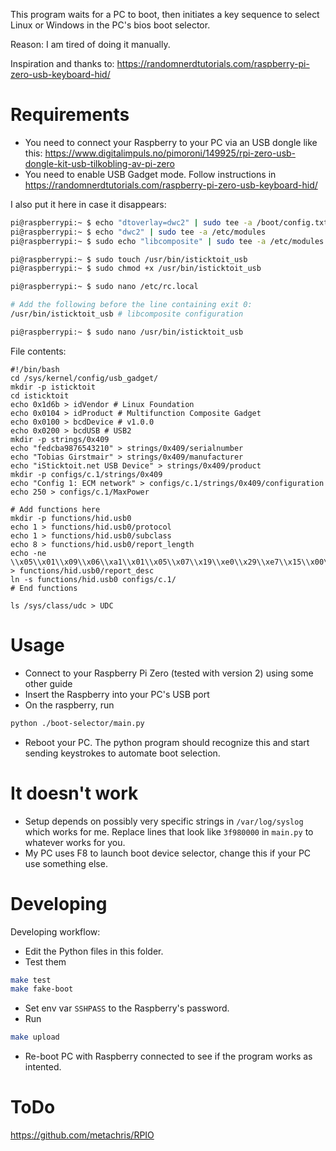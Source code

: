 This program waits for a PC to boot, then initiates a key sequence to select Linux or Windows in the PC's
bios boot selector.

Reason: I am tired of doing it manually.

Inspiration and thanks to: https://randomnerdtutorials.com/raspberry-pi-zero-usb-keyboard-hid/

# Requirements

* You need to connect your Raspberry to your PC via an USB dongle like this:
https://www.digitalimpuls.no/pimoroni/149925/rpi-zero-usb-dongle-kit-usb-tilkobling-av-pi-zero
* You need to enable USB Gadget mode. Follow instructions in
https://randomnerdtutorials.com/raspberry-pi-zero-usb-keyboard-hid/

I also put it here in case it disappears:

```sh
pi@raspberrypi:~ $ echo "dtoverlay=dwc2" | sudo tee -a /boot/config.txt
pi@raspberrypi:~ $ echo "dwc2" | sudo tee -a /etc/modules
pi@raspberrypi:~ $ sudo echo "libcomposite" | sudo tee -a /etc/modules

pi@raspberrypi:~ $ sudo touch /usr/bin/isticktoit_usb
pi@raspberrypi:~ $ sudo chmod +x /usr/bin/isticktoit_usb

pi@raspberrypi:~ $ sudo nano /etc/rc.local

# Add the following before the line containing exit 0:
/usr/bin/isticktoit_usb # libcomposite configuration

pi@raspberrypi:~ $ sudo nano /usr/bin/isticktoit_usb
```

File contents:

```
#!/bin/bash
cd /sys/kernel/config/usb_gadget/
mkdir -p isticktoit
cd isticktoit
echo 0x1d6b > idVendor # Linux Foundation
echo 0x0104 > idProduct # Multifunction Composite Gadget
echo 0x0100 > bcdDevice # v1.0.0
echo 0x0200 > bcdUSB # USB2
mkdir -p strings/0x409
echo "fedcba9876543210" > strings/0x409/serialnumber
echo "Tobias Girstmair" > strings/0x409/manufacturer
echo "iSticktoit.net USB Device" > strings/0x409/product
mkdir -p configs/c.1/strings/0x409
echo "Config 1: ECM network" > configs/c.1/strings/0x409/configuration
echo 250 > configs/c.1/MaxPower

# Add functions here
mkdir -p functions/hid.usb0
echo 1 > functions/hid.usb0/protocol
echo 1 > functions/hid.usb0/subclass
echo 8 > functions/hid.usb0/report_length
echo -ne \\x05\\x01\\x09\\x06\\xa1\\x01\\x05\\x07\\x19\\xe0\\x29\\xe7\\x15\\x00\\x25\\x01\\x75\\x01\\x95\\x08\\x81\\x02\\x95\\x01\\x75\\x08\\x81\\x03\\x95\\x05\\x75\\x01\\x05\\x08\\x19\\x01\\x29\\x05\\x91\\x02\\x95\\x01\\x75\\x03\\x91\\x03\\x95\\x06\\x75\\x08\\x15\\x00\\x25\\x65\\x05\\x07\\x19\\x00\\x29\\x65\\x81\\x00\\xc0 > functions/hid.usb0/report_desc
ln -s functions/hid.usb0 configs/c.1/
# End functions

ls /sys/class/udc > UDC
```

# Usage

* Connect to your Raspberry Pi Zero (tested with version 2) using some other guide
* Insert the Raspberry into your PC's USB port
* On the raspberry, run

```sh
python ./boot-selector/main.py
```

* Reboot your PC. The python program should recognize this and start sending keystrokes to automate boot
selection.

# It doesn't work

* Setup depends on possibly very specific strings in `/var/log/syslog` which works for me. Replace
lines that look like `3f980000` in `main.py` to whatever works for you.
* My PC uses F8 to launch boot device selector, change this if your PC use something else.

# Developing

Developing workflow:

* Edit the Python files in this folder.
* Test them

```sh
make test
make fake-boot
````

* Set env var `SSHPASS` to the Raspberry's password.
* Run

```sh
make upload
````

* Re-boot PC with Raspberry connected to see if the program works as intented.

# ToDo

https://github.com/metachris/RPIO
